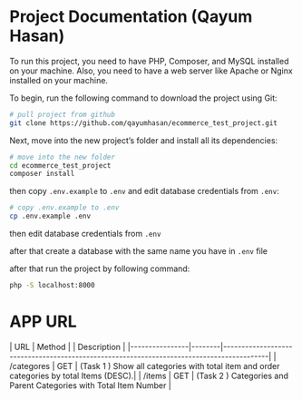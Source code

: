 ﻿# Project Documentation (Qayum Hasan)

To run this project, you need to have PHP, Composer, and MySQL installed on your machine.
Also, you need to have a web server like Apache or Nginx installed on your machine.

To begin, run the following command to download the project using Git:

```bash
# pull project from github 
git clone https://github.com/qayumhasan/ecommerce_test_project.git
```

Next, move into the new project’s folder and install all its dependencies:

```bash
# move into the new folder
cd ecommerce_test_project
composer install
```

then copy `.env.example` to `.env` and edit database credentials from `.env`:

```bash
# copy .env.example to .env
cp .env.example .env
```
then edit database credentials from `.env`

after that create a database with the same name you have in `.env` file


after that run the project by following command:

```bash
php -S localhost:8000
```
# APP URL

| URL       | Method |    |                                Description                                                           |
|----------------|--------|------------------------------------------------------------------------------------------|
| /categores     | GET    | (Task 1 ) Show all categories with total item and order categories by total Items (DESC).|
| /items         | GET    | (Task 2 ) Categories and Parent Categories with Total Item Number                        |
